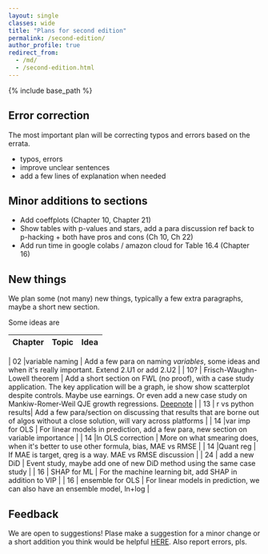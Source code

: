```yaml
---
layout: single
classes: wide
title: "Plans for second edition"
permalink: /second-edition/
author_profile: true
redirect_from:
  - /md/
  - /second-edition.html
---
```


{% include base_path %}

## Error correction

The most important plan will be correcting typos and errors based on the errata. 
* typos, errors
* improve unclear sentences 
* add a few lines of explanation when needed

## Minor additions to sections

* Add coeffplots (Chapter 10, Chapter 21)
* Show tables with p-values and stars, add a para discussion ref back to p-hacking + both have pros and cons (Ch 10, Ch 22)
* Add run time in google colabs / amazon cloud for Table 16.4 (Chapter 16)

## New things

We plan some (not many) new things, typically a few extra paragraphs, maybe a short new section. 

Some ideas are

| Chapter | Topic                         | Idea                                                                                         |
| ------- | ------------------------------|--------------------------------------------------------------------------------------------------------|

|  02 |variable naming |   Add a few para on naming *variables*, some ideas and when it's really important. Extend 2.U1 or add 2.U2 |
| 10?     |  Frisch-Waughn-Lowell theorem | Add a short section on FWL (no proof), with a case study application. The key application will be a graph, ie show show scatterplot despite controls. Maybe use earnings. Or even add a new case study on Mankiw-Romer-Weil QJE growth regressions. [Deepnote](https://deepnote.com/@carlos-mendez/R-Augmented-Solow-Model-d90f7550-909c-407d-8295-9ba49e81764f) | 
|  13 | r vs python results|   Add a few para/section on discussing that results that are borne out of algos without a close solution, will vary across platforms |
|  14 |var imp for OLS |  For linear models in prediction, add a few para, new section on variable importance |
|  14 |ln OLS correction |  More on what smearing does, when it's better to use other formula, bias, MAE vs RMSE |
|  14 |Quant reg |  If MAE is target, qreg is a way. MAE vs RMSE discussion |
|  24 | add a new DiD |  Event study, maybe add one of new DiD method using the same case study |
| 16 | SHAP for ML | For the machine learning bit, add SHAP in addition to VIP  |
|  16 | ensemble for OLS |  For linear models in prediction, we can also have an ensemble model, ln+log |

## Feedback

We are open to suggestions!
Plase make a suggestion for a minor change or a short addition you think would be helpful [HERE](https://gabors-data-analysis.com/contact-us/). Also report errors, pls. 


